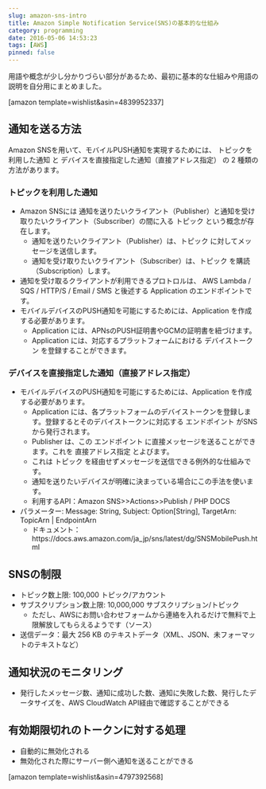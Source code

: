 ```yaml
---
slug: amazon-sns-intro
title: Amazon Simple Notification Service(SNS)の基本的な仕組み
category: programming
date: 2016-05-06 14:53:23
tags: [AWS]
pinned: false
---
```


<p>用語や概念が少し分かりづらい部分があるため、最初に基本的な仕組みや用語の説明を自分用にまとめました。</p>

[amazon template=wishlist&asin=4839952337]

<h2>通知を送る方法</h2>

<p>Amazon SNSを用いて、モバイルPUSH通知を実現するためには、 トピックを利用した通知 と デバイスを直接指定した通知（直接アドレス指定） の 2 種類の方法があります。</p>

<h3>トピックを利用した通知</h3>

<ul>
<li>Amazon SNSには 通知を送りたいクライアント（Publisher）と通知を受け取りたいクライアント（Subscriber）の間に入る トピック という概念が存在します。

<ul>
<li>通知を送りたいクライアント（Publisher）は、トピック に対してメッセージを送信します。</li>
<li>通知を受け取りたいクライアント（Subscriber）は、トピック を購読（Subscription）します。</li>
</ul></li>
<li>通知を受け取るクライアントが利用できるプロトロルは、 AWS Lambda / SQS / HTTP/S / Email / SMS と後述する Application のエンドポイントです。</li>
<li>モバイルデバイスのPUSH通知を可能にするためには、Application を作成する必要があります。

<ul>
<li>Application には、APNsのPUSH証明書やGCMの証明書を紐づけます。</li>
<li>Application には、対応するプラットフォームにおける デバイストークン を登録することができます。</li>
</ul></li>
</ul>

<h3>デバイスを直接指定した通知（直接アドレス指定）</h3>

<ul>
<li>モバイルデバイスのPUSH通知を可能にするためには、Application を作成する必要があります。

<ul>
<li>Application には、各プラットフォームのデバイストークンを登録します。登録するとそのデバイストークンに対応する エンドポイント がSNSから発行されます。</li>
<li>Publisher は、この エンドポイント に直接メッセージを送ることができます。これを 直接アドレス指定 とよびます。</li>
<li>これは トピック を経由せずメッセージを送信できる例外的な仕組みです。</li>
<li>通知を送りたいデバイスが明確に決まっている場合にこの手法を使います。</li>
<li>利用するAPI：Amazon SNS>>Actions>>Publish / PHP DOCS</li>
</ul></li>
<li>パラメーター: Message: String, Subject: Option[String], TargetArn: TopicArn | EndpointArn

<ul>
<li>ドキュメント：https://docs.aws.amazon.com/ja_jp/sns/latest/dg/SNSMobilePush.html</li>
</ul></li>
</ul>

<h2>SNSの制限</h2>

<ul>
<li>トピック数上限: 100,000 トピック/アカウント</li>
<li>サブスクリプション数上限: 10,000,000 サブスクリプション/トピック

<ul>
<li>ただし、AWSにお問い合わせフォームから連絡を入れるだけで無料で上限解放してもらえるようです（ソース）</li>
</ul></li>
<li>送信データ：最大 256 KB のテキストデータ（XML、JSON、未フォーマットのテキストなど）</li>
</ul>

<h2>通知状況のモニタリング</h2>

<ul>
<li>発行したメッセージ数、通知に成功した数、通知に失敗した数、発行したデータサイズを、AWS CloudWatch API経由で確認することができる</li>
</ul>

<h2>有効期限切れのトークンに対する処理</h2>

<ul>
<li>自動的に無効化される</li>
<li>無効化された際にサーバー側へ通知を送ることができる</li>
</ul>

<p>[amazon template=wishlist&asin=4797392568]</p>

